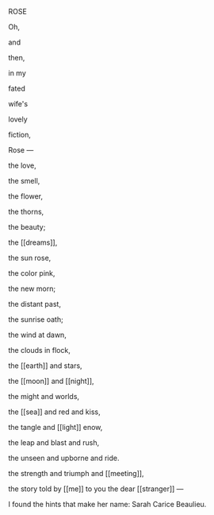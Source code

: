 ROSE

Oh,

and

then,

in my

fated

wife's

lovely

fiction,

Rose —

the love,

the smell,

the flower, 

the thorns,

the beauty;

the [[dreams]],

the sun rose,

the color pink,

the new morn;

the distant past,

the sunrise oath;

the wind at dawn,

the clouds in flock,

the [[earth]] and stars,

the [[moon]] and [[night]],

the might and worlds,

the [[sea]] and red and kiss,

the tangle and [[light]] enow,

the leap and blast and rush,

the unseen and upborne and ride.

the strength and triumph and [[meeting]],

the story told by [[me]] to you the dear [[stranger]] —

I found the hints that make her name: Sarah Carice Beaulieu.
